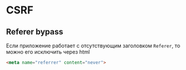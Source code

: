 # CSRF

## Referer bypass
Если приложение работает с отсутствующим заголовком `Referer`, то можно его исключить через html
```html
<meta name="referrer" content="never">
```